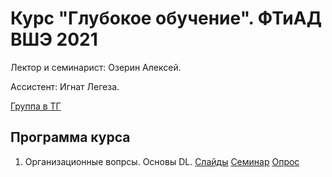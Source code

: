 # Курс "Глубокое обучение". ФТиАД ВШЭ 2021

Лектор и семинарист: Озерин Алексей.

Ассистент: Игнат Легеза.

[Группа в ТГ](https://t.me/joinchat/HTp25ltMyLjxrS7S)

## Программа курса

1. Организационные вопрсы. Основы DL. [Слайды](https://docs.google.com/presentation/d/1zv7MWM_RPSsKEuPFwO6krYqtUMSL76HlF0WDt3KS7iA/edit?usp=sharing) [Семинар](https://github.com/m12sl/dl-hse-2021/blob/master/01-introduction/seminar.ipynb) [Опрос](https://forms.yandex.ru/u/5ffaf2d20d66e76ffc7a445f/)

